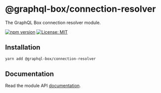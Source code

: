 # @graphql-box/connection-resolver

The GraphQL Box connection resolver module.

[![npm version](https://badge.fury.io/js/%40graphql-box%2Fconnection-resolver.svg)](https://badge.fury.io/js/%40graphql-box%2Fconnection-resolver)
[![License: MIT](https://img.shields.io/badge/License-MIT-yellow.svg)](LICENSE)

## Installation

```bash
yarn add @graphql-box/connection-resolver
```

## Documentation

Read the module API [documentation](docs/README.md).
